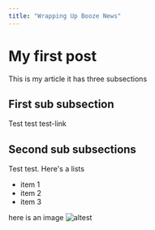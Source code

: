 ```yaml
---
title: "Wrapping Up Booze News"
---
```


# My first post
This is my article it has three subsections

## First sub subsection

Test test test-link

## Second sub subsections

Test test. Here's a lists

- item 1
- item 2
- item 3

here is an image ![altest](/assets/images/image_url.png)
